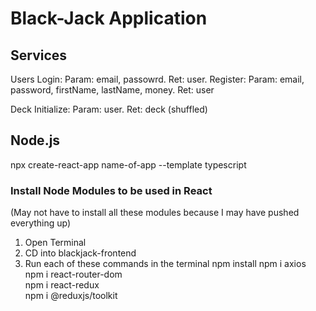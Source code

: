 # Black-Jack Application

## Services
  Users
    Login: Param: email, passowrd. Ret: user.
    Register: Param: email, password, firstName, lastName, money. Ret: user 
  
  Deck
    Initialize: Param: user. Ret: deck (shuffled)
  
## Node.js
  npx create-react-app name-of-app --template typescript<br/>

  ### Install Node Modules to be used in React
  (May not have to install all these modules because I may have pushed everything up)
  1. Open Terminal
  2. CD into blackjack-frontend
  3. Run each of these commands in the terminal
    npm install
    npm i axios<br/>
    npm i react-router-dom<br/>
    npm i react-redux<br/>
    npm i @reduxjs/toolkit<br/>
